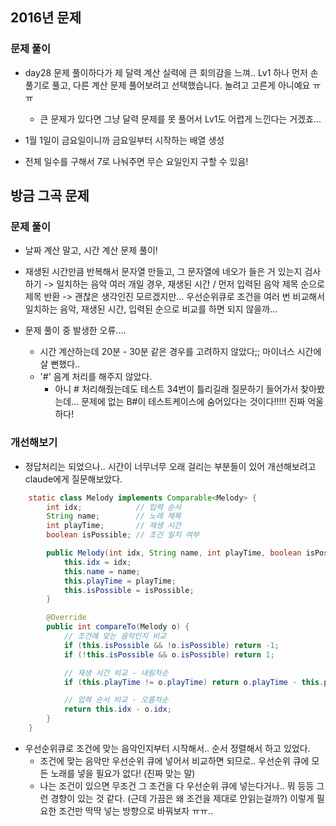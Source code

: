## 2016년 문제

### 문제 풀이

- day28 문제 풀이하다가 제 달력 계산 실력에 큰 회의감을 느껴.. Lv1 하나 먼저 손풀기로 풀고, 다른 계산 문제 풀어보려고 선택했습니다. 놀려고 고른게 아니예요 ㅠㅠ
  - 큰 문제가 있다면 그냥 달력 문제를 못 풀어서 Lv1도 어렵게 느낀다는 거겠죠...

- 1월 1일이 금요일이니까 금요일부터 시작하는 배열 생성
- 전체 일수를 구해서 7로 나눠주면 무슨 요일인지 구할 수 있음!

## 방금 그곡 문제

### 문제 풀이

- 날짜 계산 말고, 시간 계산 문제 풀이!
- 재생된 시간만큼 반복해서 문자열 만들고, 그 문자열에 네오가 들은 거 있는지 검사하기
-> 일치하는 음악 여러 개일 경우, 재생된 시간 / 먼저 입력된 음악 제목 순으로 제목 반환
-> 괜찮은 생각인진 모르겠지만... 우선순위큐로 조건을 여러 번 비교해서 일치하는 음악, 재생된 시간, 입력된 순으로 비교를 하면 되지 않을까...

- 문제 풀이 중 발생한 오류....
  - 시간 계산하는데 20분 - 30분 같은 경우를 고려하지 않았다;; 마이너스 시간에 살 뻔했다..
  - '#' 음계 처리를 해주지 않았다.
    - 아니 # 처리해줬는데도 테스트 34번이 틀리길래 질문하기 들어가서 찾아봤는데... 문제에 없는 B#이 테스트케이스에 숨어있다는 것이다!!!!! 진짜 억울하다!

### 개선해보기
- 정답처리는 되었으나.. 시간이 너무너무 오래 걸리는 부분들이 있어 개선해보려고 claude에게 질문해보았다.

```java
    static class Melody implements Comparable<Melody> {
        int idx;            // 입력 순서
        String name;        // 노래 제목
        int playTime;       // 재생 시간
        boolean isPossible; // 조건 일치 여부

        public Melody(int idx, String name, int playTime, boolean isPossible) {
            this.idx = idx;
            this.name = name;
            this.playTime = playTime;
            this.isPossible = isPossible;
        }

        @Override
        public int compareTo(Melody o) {
            // 조건에 맞는 음악인지 비교
            if (this.isPossible && !o.isPossible) return -1;
            if (!this.isPossible && o.isPossible) return 1;

            // 재생 시간 비교 - 내림차순
            if (this.playTime != o.playTime) return o.playTime - this.playTime;

            // 입력 순서 비교 - 오름차순
            return this.idx - o.idx;
        }
    }
```
- 우선순위큐로 조건에 맞는 음악인지부터 시작해서.. 순서 정렬해서 하고 있었다.
  - 조건에 맞는 음악만 우선순위 큐에 넣어서 비교하면 되므로.. 우선순위 큐에 모든 노래를 넣을 필요가 없다! (진짜 맞는 말)
  - 나는 조건이 있으면 무조건 그 조건을 다 우선순위 큐에 넣는다거나.. 뭐 등등 그런 경향이 있는 것 같다. (근데 가끔은 왜 조건을 제대로 안읽는걸까?) 이렇게 필요한 조건만 딱딱 넣는 방향으로 바꿔보자 ㅠㅠ..
